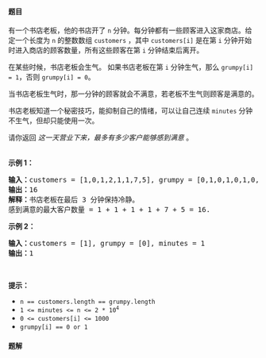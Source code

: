 #### 题目
<p>有一个书店老板，他的书店开了&nbsp;<code>n</code>&nbsp;分钟。每分钟都有一些顾客进入这家商店。给定一个长度为 <code>n</code> 的整数数组 <code>customers</code> ，其中 <code>customers[i]</code> 是在第 <code>i</code> 分钟开始时进入商店的顾客数量，所有这些顾客在第 <code>i</code> 分钟结束后离开。</p>

<p>在某些时候，书店老板会生气。 如果书店老板在第 <code>i</code> 分钟生气，那么 <code>grumpy[i] = 1</code>，否则 <code>grumpy[i] = 0</code>。</p>

<p>当书店老板生气时，那一分钟的顾客就会不满意，若老板不生气则顾客是满意的。</p>

<p>书店老板知道一个秘密技巧，能抑制自己的情绪，可以让自己连续&nbsp;<code>minutes</code>&nbsp;分钟不生气，但却只能使用一次。</p>

<p>请你返回 <em>这一天营业下来，最多有多少客户能够感到满意</em> 。<br />
&nbsp;</p>

<p><strong>示例 1：</strong></p>

<pre>
<strong>输入：</strong>customers = [1,0,1,2,1,1,7,5], grumpy = [0,1,0,1,0,1,0,1], minutes = 3
<strong>输出：</strong>16
<strong>解释：</strong>书店老板在最后 3 分钟保持冷静。
感到满意的最大客户数量 = 1 + 1 + 1 + 1 + 7 + 5 = 16.
</pre>

<p><strong>示例 2：</strong></p>

<pre>
<strong>输入：</strong>customers = [1], grumpy = [0], minutes = 1
<strong>输出：</strong>1</pre>

<p>&nbsp;</p>

<p><strong>提示：</strong></p>

<ul>
	<li><code>n == customers.length == grumpy.length</code></li>
	<li><code>1 &lt;= minutes &lt;= n &lt;= 2 * 10<sup>4</sup></code></li>
	<li><code>0 &lt;= customers[i] &lt;= 1000</code></li>
	<li><code>grumpy[i] == 0 or 1</code></li>
</ul>


 #### 题解